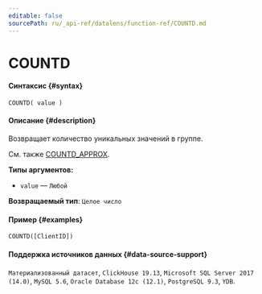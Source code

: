 ```yaml
---
editable: false
sourcePath: ru/_api-ref/datalens/function-ref/COUNTD.md
---
```


# COUNTD



#### Синтаксис {#syntax}


```
COUNTD( value )
```

#### Описание {#description}
Возвращает количество уникальных значений в группе.

См. также [COUNTD_APPROX](COUNTD_APPROX.md).

**Типы аргументов:**
- `value` — `Любой`


**Возвращаемый тип**: `Целое число`

#### Пример {#examples}

```
COUNTD([ClientID])
```


#### Поддержка источников данных {#data-source-support}

`Материализованный датасет`, `ClickHouse 19.13`, `Microsoft SQL Server 2017 (14.0)`, `MySQL 5.6`, `Oracle Database 12c (12.1)`, `PostgreSQL 9.3`, `YDB`.
